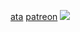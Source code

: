 [ata](https://yuslon.atabook.org/) [patreon](https://www.patreon.com/c/YUSlON)
![](https://media.discordapp.net/attachments/1067930843470909460/1405287323100250365/IMG_1601.png?ex=689e474e&is=689cf5ce&hm=848c98502c5ddc6a45896780f7cbcb54d7b712479ca62a57fba771909b7df8c2&=&format=webp&quality=lossless&width=960&height=960)

<!--
**YUSlON/YUSlON** is a ✨ _special_ ✨ repository because its `README.md` (this file) appears on your GitHub profile.

Here are some ideas to get you started:

- 🔭 I’m currently working on ...
- 🌱 I’m currently learning ...
- 👯 I’m looking to collaborate on ...
- 🤔 I’m looking for help with ...
- 💬 Ask me about ...
- 📫 How to reach me: ...
- 😄 Pronouns: ...
- ⚡ Fun fact: ...
-->
